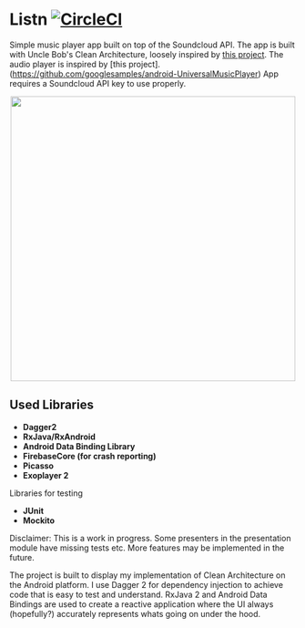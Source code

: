 # Listn   [![CircleCI](https://circleci.com/gh/JesperQv/Listn.svg?style=shield&circle-token=745faaddfe7553d8c5a40452d7d44764e863ca6a)](https://circleci.com/gh/JesperQv/Listn)

Simple music player app built on top of the Soundcloud API. The app is built with Uncle Bob's Clean Architecture, loosely inspired by [this project](https://github.com/android10/Android-CleanArchitecture). The audio player is inspired by [this project].(https://github.com/googlesamples/android-UniversalMusicPlayer)
App requires a Soundcloud API key to use properly.

<p align="center">
    <img src ="resources/demo.gif" height=500 />
</p>

## Used Libraries
* __Dagger2__ 
* __RxJava/RxAndroid__ 
* __Android Data Binding Library__
* __FirebaseCore (for crash reporting)__
* __Picasso__
* __Exoplayer 2__ 

Libraries for testing
* __JUnit__
* __Mockito__

Disclaimer: This is a work in progress. Some presenters in the presentation module have missing tests etc. More features may be implemented in the future.

The project is built to display my implementation of Clean Architecture on the Android platform. I use Dagger 2 for dependency injection to achieve code that is easy to test and understand. RxJava 2 and Android Data Bindings are used to create a reactive application where the UI always (hopefully?) accurately represents whats going on under the hood. 




